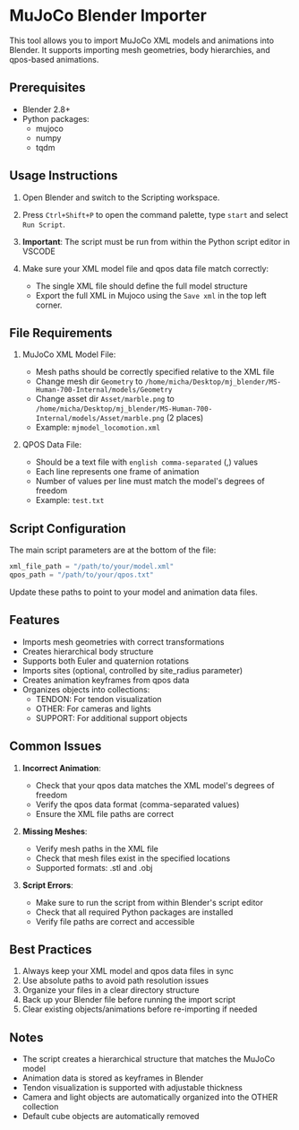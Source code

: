 # MuJoCo Blender Importer

This tool allows you to import MuJoCo XML models and animations into Blender. It supports importing mesh geometries, body hierarchies, and qpos-based animations.

## Prerequisites

- Blender 2.8+
- Python packages:
  - mujoco
  - numpy
  - tqdm

## Usage Instructions

1. Open Blender and switch to the Scripting workspace.

2. Press `Ctrl+Shift+P` to open the command palette, type `start` and select `Run Script`.

3. **Important**: The script must be run from within the Python script editor in VSCODE

4. Make sure your XML model file and qpos data file match correctly:
   - The single XML file should define the full model structure
   - Export the full XML in Mujoco using the `Save xml` in the top left corner. 

## File Requirements

1. MuJoCo XML Model File:
   - Mesh paths should be correctly specified relative to the XML file
   - Change mesh dir `Geometry` to `/home/micha/Desktop/mj_blender/MS-Human-700-Internal/models/Geometry`
   - Change asset dir `Asset/marble.png` to `/home/micha/Desktop/mj_blender/MS-Human-700-Internal/models/Asset/marble.png` (2 places)
   - Example: `mjmodel_locomotion.xml`

2. QPOS Data File:
   - Should be a text file with `english comma-separated` (,) values
   - Each line represents one frame of animation
   - Number of values per line must match the model's degrees of freedom
   - Example: `test.txt`

## Script Configuration

The main script parameters are at the bottom of the file:

```python
xml_file_path = "/path/to/your/model.xml"
qpos_path = "/path/to/your/qpos.txt"
```

Update these paths to point to your model and animation data files.

## Features

- Imports mesh geometries with correct transformations
- Creates hierarchical body structure
- Supports both Euler and quaternion rotations
- Imports sites (optional, controlled by site_radius parameter)
- Creates animation keyframes from qpos data
- Organizes objects into collections:
  - TENDON: For tendon visualization
  - OTHER: For cameras and lights
  - SUPPORT: For additional support objects

## Common Issues

1. **Incorrect Animation**: 
   - Check that your qpos data matches the XML model's degrees of freedom
   - Verify the qpos data format (comma-separated values)
   - Ensure the XML file paths are correct

2. **Missing Meshes**:
   - Verify mesh paths in the XML file
   - Check that mesh files exist in the specified locations
   - Supported formats: .stl and .obj

3. **Script Errors**:
   - Make sure to run the script from within Blender's script editor
   - Check that all required Python packages are installed
   - Verify file paths are correct and accessible

## Best Practices

1. Always keep your XML model and qpos data files in sync
2. Use absolute paths to avoid path resolution issues
3. Organize your files in a clear directory structure
4. Back up your Blender file before running the import script
5. Clear existing objects/animations before re-importing if needed

## Notes

- The script creates a hierarchical structure that matches the MuJoCo model
- Animation data is stored as keyframes in Blender
- Tendon visualization is supported with adjustable thickness
- Camera and light objects are automatically organized into the OTHER collection
- Default cube objects are automatically removed
